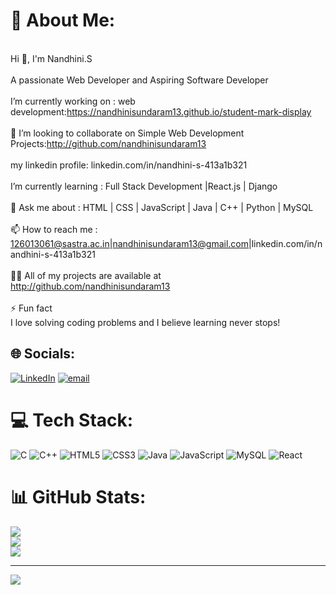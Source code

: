 # 💫 About Me:
<br>Hi 👋, I'm Nandhini.S<br><br>A passionate Web Developer and Aspiring Software Developer<br><br>I’m currently working on : web development:https://nandhinisundaram13.github.io/student-mark-display<br><br> 👯 I’m looking to collaborate on Simple Web Development Projects:http://github.com/nandhinisundaram13<br><br>my linkedin profile: linkedin.com/in/nandhini-s-413a1b321<br><br> I’m currently learning : Full Stack Development |React.js | Django<br><br>💬 Ask me about : HTML | CSS | JavaScript | Java | C++ | Python | MySQL<br><br>📫 How to reach me : 126013061@sastra.ac.in|nandhinisundaram13@gmail.com|linkedin.com/in/nandhini-s-413a1b321<br><br>👨‍💻 All of my projects are available at<br>http://github.com/nandhinisundaram13<br><br>⚡ Fun fact<br>I love solving coding problems and I believe learning never stops!<br>


## 🌐 Socials:
[![LinkedIn](https://img.shields.io/badge/LinkedIn-%230077B5.svg?logo=linkedin&logoColor=white)](https://linkedin.com/in/https://www.linkedin.com/in/nandhini-s-413a1b321) [![email](https://img.shields.io/badge/Email-D14836?logo=gmail&logoColor=white)](mailto:126013061@sastra.ac.in) 

# 💻 Tech Stack:
![C](https://img.shields.io/badge/c-%2300599C.svg?style=for-the-badge&logo=c&logoColor=white) 
![C++](https://img.shields.io/badge/c++-%2300599C.svg?style=for-the-badge&logo=c%2B%2B&logoColor=white) 
![HTML5](https://img.shields.io/badge/html5-%23E34F26.svg?style=for-the-badge&logo=html5&logoColor=white) 
![CSS3](https://img.shields.io/badge/css3-%231572B6.svg?style=for-the-badge&logo=css3&logoColor=white) 
![Java](https://img.shields.io/badge/java-%23ED8B00.svg?style=for-the-badge&logo=openjdk&logoColor=white) 
![JavaScript](https://img.shields.io/badge/javascript-%23323330.svg?style=for-the-badge&logo=javascript&logoColor=%23F7DF1E) 
![MySQL](https://img.shields.io/badge/mysql-4479A1.svg?style=for-the-badge&logo=mysql&logoColor=white) 
![React](https://img.shields.io/badge/react-%2320232a.svg?style=for-the-badge&logo=react&logoColor=%2361DAFB) 

# 📊 GitHub Stats:
![](https://github-readme-stats.vercel.app/api?username=nandhinisundaram13&theme=dark&hide_border=false&include_all_commits=false&count_private=false)<br/>
![](https://nirzak-streak-stats.vercel.app/?user=nandhinisundaram13&theme=dark&hide_border=false)<br/>
![](https://github-readme-stats.vercel.app/api/top-langs/?username=nandhinisundaram13&theme=dark&hide_border=false&include_all_commits=false&count_private=false&layout=compact)

---
[![](https://visitcount.itsvg.in/api?id=nandhinisundaram13&icon=0&color=0)](https://visitcount.itsvg.in)

<!-- Proudly created with GPRM ( https://gprm.itsvg.in ) -->
